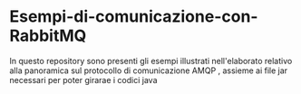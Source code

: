 # Esempi-di-comunicazione-con-RabbitMQ
In questo repository sono presenti gli esempi illustrati nell'elaborato relativo alla panoramica sul protocollo di comunicazione AMQP , assieme ai file jar necessari per poter girarae i codici java
